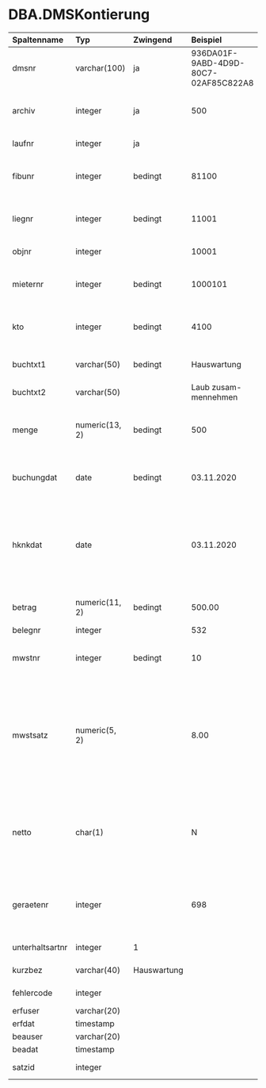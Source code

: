 # DBA.DMSKontierung

|Spaltenname|Typ|Zwingend|Beispiel|Kommentar|
|:----------|:--|:-------|:-------|:--------|
|dmsnr|varchar(100)|ja|936DA01F-9ABD-4D9D-80C7-02AF85C822A8|Eindeutige Identifikation eines Dokuments aus DMS|
|archiv|integer|ja|500|Die Archivnr wird von Rimo R5 vergeben, kann dort jedoch im Rahmen der E-Dossier Archive frei defineirt werden|
|laufnr|integer|ja||Fortlaufende Nummerierung pro dmsnr beginnend mit 1 |
|fibunr|integer|bedingt|81100|Nummer der Finanzbuchhaltung <br>zwingend für automatischen Import|
|liegnr|integer|bedingt|11001|Liegenschaftsnummer gemäss vDMSObjekt<br>zwingend, wenn Objekt (objnr) angegeben wird|
|objnr|integer||10001|Objektnummer gemäss vDMSObjekt|
|mieternr|integer|bedingt|1000101|Mieternummer. Prioritär gegenüber Kontierung (kto)<br>zwingend für automatischen Import, wenn kto leer|
|kto|integer|bedingt|4100|Kontonummer. Alternativ zu Mieternummer (mieternr)<br>zwingend für automatischen Import, wenn mieternr leer|
|buchtxt1|varchar(50)|bedingt|Hauswartung|Buchungstext 1<br>zwingend für automatischen Import|
|buchtxt2|varchar(50)||Laub zusam-mennehmen|Buchungstext 2|
|menge|numeric(13, 2)|bedingt|500|Menge ist nur zwingend, wenn Menge auf Konto als zwingend definiert (vDMSFibukonto.MENGEZWING = 1)|
|buchungdat|date|bedingt|03.11.2020|Buchungsdatum muss pro dmsnr immer gleich sein<br>zwingend für automatischen Import|
|hknkdat|date||03.11.2020|Datum zur Abgrenzung der Nebenkostenabrechnung. Wenn dieser Wert leer (NULL) geliefert wird, so überträgt Rimo R5 den Wert = BUCHUNGDAT beim Import in die Systemtabellen. Ansonsten wird das HKNKDAT in die Rimo R5 Buchung übernommen.|
|betrag|numeric(11, 2)|bedingt|500.00|Betrag der Kontierung<br>zwingend für automatischen Import|
|belegnr|integer||532|manuelle Belegnummer|
|mwstnr|integer|bedingt|10|MWST Code. <br>zwingend für automatischen Import, wenn Betrag mit MWST gebucht werden soll|
|mwstsatz|numeric(5, 2)||8.00|Mehrwertsteuersatz<br>Ist nur nötig, wenn der %-Satz ein anderer ist, als derjenige, welcher zum Buchungsdatum gültig ist. <br>Bsp: per 23.01.2018 ist 7.7% gültig. Bei einer Rechnung per Buchungsdatum 23.01.2018, welche aber das Jahr 2017 betrifft, muss hier 8.00% eingetragen werden.|
|netto|char(1)||N|‚N‘ oder NULL = BRUTTO<br>‚Y‘ = NETTO<br>NETTO bezieht sich auf den Betrag bezüglich MWST.<br>Wenn Betrag inkl. MWST, so kann Feld NETTO leer sein,<br>wenn Betrag exkl. MWST, so muss NETTO = ‚Y‘ sein.|
|geraetenr|integer||698|Gerätenummer gemäss vDMSGeraet.<br>Wenn ein automatischer Unterhalt erfasst werden soll, so muss ein Gerät definiert werden.|
|unterhaltsartnr|integer|1||Unterhaltsart gemäss vDMSUnterhaltsart|
|kurzbez|varchar(40)|Hauswartung||Kurzbezeichnung des Un-terhalts|
|fehlercode|integer|||Wird von Rimo R5 abgefüllt.  [Fehlercodeliste](/_staging%20area/fehlercodes.md)|
|erfuser|varchar(20)|||Erfassungsuser|
|erfdat|timestamp|||Erfassungsdatum|
|beauser|varchar(20)|||Letzer Bearbeitungsuser|
|beadat|timestamp|||Letztes Bearbeitungsdatum|
|satzid|integer|||wird nur von Rimo R5 verwendet|
